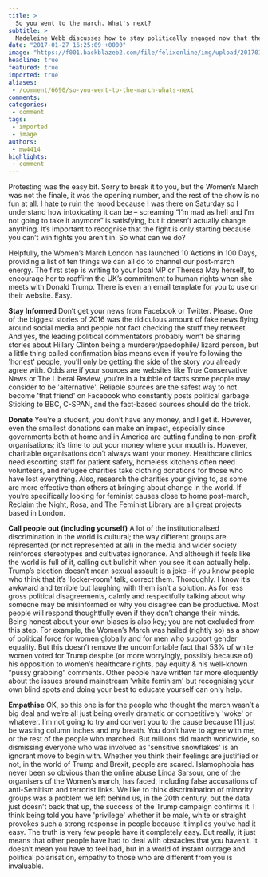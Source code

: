 ```yaml
---
title: >
  So you went to the march. What's next?
subtitle: >
  Madeleine Webb discusses how to stay politically engaged now that the world has exploded
date: "2017-01-27 16:25:09 +0000"
image: "https://f001.backblazeb2.com/file/felixonline/img/upload/201701271638-felix-Screen Shot 2017-01-27 at 16.26.49.png"
headline: true
featured: true
imported: true
aliases:
 - /comment/6690/so-you-went-to-the-march-whats-next
comments:
categories:
 - comment
tags:
 - imported
 - image
authors:
 - mw4414
highlights:
 - comment
---
```


Protesting was the easy bit. Sorry to break it to you, but the Women’s March was not the finale, it was the opening number, and the rest of the show is no fun at all. I hate to ruin the mood because I was there on Saturday so I understand how intoxicating it can be – screaming “I’m mad as hell and I’m not going to take it anymore” is satisfying, but it doesn’t actually change anything. It’s important to recognise that the fight is only starting because you can’t win fights you aren’t in. So what can we do?

Helpfully, the Women’s March London has launched 10 Actions in 100 Days, providing a list of ten things we can all do to channel our post-march energy. The first step is writing to your local MP or Theresa May herself, to encourage her to reaffirm the UK’s commitment to human rights when she meets with Donald Trump. There is even an email template for you to use on their website. Easy.

**Stay Informed**
Don’t get your news from Facebook or Twitter. Please. One of the biggest stories of 2016 was the ridiculous amount of fake news flying around social media and people not fact checking the stuff they retweet. And yes, the leading political commentators probably won’t be sharing stories about Hillary Clinton being a murderer/paedophile/ lizard person, but a little thing called confirmation bias means even if you’re following the 'honest' people, you’ll only be getting the side of the story you already agree with. Odds are if your sources are websites like True Conservative News or The Liberal Review, you’re in a bubble of facts some people may consider to be 'alternative'. Reliable sources are the safest way to not become 'that friend' on Facebook who constantly posts political garbage. Sticking to BBC, C-SPAN, and the fact-based sources should do the trick.

**Donate**
You’re a student, you don’t have any money, and I get it. However, even the smallest donations can make an impact, especially since governments both at home and in America are cutting funding to non-profit organisations; it’s time to put your money where your mouth is. However, charitable organisations don’t always want your money. Healthcare clinics need escorting staff for patient safety, homeless kitchens often need volunteers, and refugee charities take clothing donations for those who have lost everything. Also, research the charities your giving to, as some are more effective than others at bringing about change in the world. If you’re specifically looking for feminist causes close to home post-march, Reclaim the Night, Rosa, and The Feminist Library are all great projects based in London.

**Call people out (including yourself)**
A lot of the institutionalised discrimination in the world is cultural; the way different groups are represented (or not represented at all) in the media and wider society reinforces stereotypes and cultivates ignorance. And although it feels like the world is full of it, calling out bullshit when you see it can actually help. Trump’s election doesn’t mean sexual assault is a joke –if you know people who think that it’s 'locker-room' talk, correct them. Thoroughly. I know it’s awkward and terrible but laughing with them isn’t a solution. As for less gross political disagreements, calmly and respectfully talking about why someone may be misinformed or why you disagree can be productive. Most people will respond thoughtfully even if they don’t change their minds.
Being honest about your own biases is also key; you are not excluded from this step. For example, the Women’s March was hailed (rightly so) as a show of political force for women globally and for men who support gender equality. But this doesn’t remove the uncomfortable fact that 53% of white women voted for Trump despite (or more worryingly, possibly because of) his opposition to women’s healthcare rights, pay equity &amp; his well-known “pussy grabbing” comments. Other people have written far more eloquently about the issues around mainstream 'white feminism' but recognising your own blind spots and doing your best to educate yourself can only help.

**Empathise**
 OK, so this one is for the people who thought the march wasn’t a big deal and we’re all just being overly dramatic or competitively 'woke' or whatever. I’m not going to try and convert you to the cause because I’ll just be wasting column inches and my breath. You don’t have to agree with me, or the rest of the people who marched. But millions did march worldwide, so dismissing everyone who was involved as 'sensitive snowflakes' is an ignorant move to begin with. Whether you think their feelings are justified or not, in the world of Trump and Brexit, people are scared. Islamophobia has never been so obvious than the online abuse Linda Sarsour, one of the organisers of the Women’s march, has faced, including false accusations of anti-Semitism and terrorist links. We like to think discrimination of minority groups was a problem we left  behind us, in the 20th century, but the data just doesn’t back that up, the success of the Trump campaign confirms it. I think being told you have 'privilege' whether it be male, white or straight provokes such a strong response in people because it implies you’ve had it easy. The truth is very few people have it completely easy.  But really, it just means that other people have had to deal with obstacles that you haven’t. It doesn’t mean you have to feel bad, but in a world of instant outrage and political polarisation, empathy to those who are different from you is invaluable.
